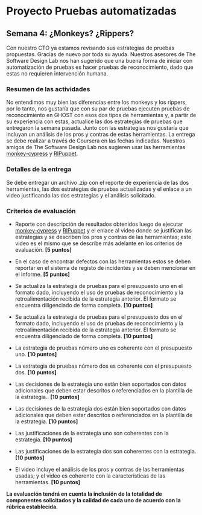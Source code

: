 
# Proyecto Pruebas automatizadas

## Semana 4: ¿Monkeys? ¿Rippers?

Con nuestro CTO ya estamos revisando sus estrategias de pruebas propuestas. Gracias de nuevo por toda su ayuda. Nuestros asesores de The Software Design Lab nos han sugerido que una buena forma de iniciar con automatización de pruebas es hacer pruebas de reconocimiento, dado que estas no requieren intervención humana.  

### Resumen de las actividades

No entendimos muy bien las diferencias entre los monkeys y los rippers, por lo tanto, nos gustaría que con su par de pruebas ejecuten pruebas de reconocimiento en GHOST con esos dos tipos de herramientas y, a partir de su experiencia con estas, actualice las dos estrategias de pruebas que entregaron la semana pasada. Junto con las estrategias nos gustaría que incluyan un análisis de los pros y contras de estas herramientas. La entrega se debe realizar a través de Coursera en las fechas indicadas. Nuestros amigos de The Software Design Lab nos sugieren usar las herramientas [monkey-cypress](https://github.com/TheSoftwareDesignLab/monkey-cypress) y [RIPuppet](https://github.com/TheSoftwareDesignLab/RIPuppetCoursera/).


### Detalles de la entrega
Se debe entregar un archivo .zip con el reporte de experiencia de las dos herramientas, las dos estrategias de pruebas actualizadas y el enlace a un video justificando las dos estrategias y el análisis solicitado.


### Criterios de evaluación

- Reporte con descripción de resultados obtenidos luego de ejecutar [monkey-cypress](https://github.com/TheSoftwareDesignLab/monkey-cypress) y [RIPuppet](https://github.com/TheSoftwareDesignLab/RIPuppetCoursera)  y el enlace al video donde se justifican las estrategias y se describen los pros y contras de las herramientas; este video es el mismo que se describe más adelante en los criterios de evaluación. **[5 puntos]**

- En el caso de encontrar defectos con las herramientas estos se deben reportar en el sistema de registo de incidentes y se deben mencionar en el informe. **[5 puntos]**

- Se actualiza la estrategia de pruebas para el presupuesto uno en el formato dado, incluyendo el uso de pruebas de reconocimiento y la retroalimentación recibida de la estrategia anterior. El formato se encuentra diligenciado de forma completa. **[10 puntos]**

- Se actualiza la estrategia de pruebas para el presupuesto dos en el formato dado, incluyendo el uso de pruebas de reconocimiento y la retroalimentación recibida de la estrategia anterior. El formato se encuentra diligenciado de forma completa. **[10 puntos]**

- La estrategia de pruebas número uno es coherente con el presupuesto uno. **[10 puntos]**

- La estrategia de pruebas número dos es coherente con el presupuesto dos. **[10 puntos]**


- Las decisiones de la estrategia uno están bien soportados con datos adicionales que deben estar descritos o referenciados en la plantilla de la estrategia.. **[10 puntos]**

- Las decisiones de la estrategia dos están bien soportados con datos adicionales que deben estar descritos o referenciados en la plantilla de la estrategia. **[10 puntos]**

- Las justificaciones de la estrategia uno son coherentes con la estrategia. **[10 puntos]**

-  Las justificaciones de la estrategia dos son coherentes con la estrategia. **[10 puntos]**

- El video incluye el análisis de los pros y contras de las herramientas usadas; y el video es coherente con la características de las herramientas. **[10 puntos]**

**La evaluación tendrá en cuenta la inclusión de la totalidad de componentes solicitados y la calidad de cada uno de acuerdo con la rúbrica establecida.**
